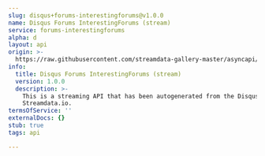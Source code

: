 ```yaml
---
slug: disqus+forums-interestingforums@v1.0.0
name: Disqus Forums InterestingForums (stream)
service: forums-interestingforums
alpha: d
layout: api
origin: >-
  https://raw.githubusercontent.com/streamdata-gallery-master/asyncapi/master/_listings/disqus/disqus-forums-interestingforums-stream-async.md
info:
  title: Disqus Forums InterestingForums (stream)
  version: 1.0.0
  description: >-
    This is a streaming API that has been autogenerated from the Disqus using
    Streamdata.io.
termsOfService: ''
externalDocs: {}
stub: true
tags: api

---
```

